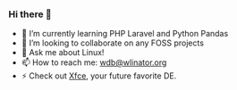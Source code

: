 ### Hi there 👋

- 🌱 I’m currently learning PHP Laravel and Python Pandas
- 🔭 I’m looking to collaborate on any FOSS projects
- 💬 Ask me about Linux!
- 📫 How to reach me: wdb@wlinator.org
- ⚡ Check out [Xfce](https://www.xfce.org/), your future favorite DE.
